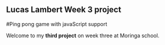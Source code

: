 ## Lucas Lambert Week 3 project

#Ping pong game with javaScript support


Welcome to my __third project__ on week three at Moringa school.
